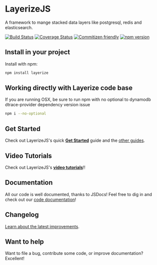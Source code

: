 # LayerizeJS

A framework to mange stacked data layers like postgresql, redis and elasticsearch.

[![Build Status](https://travis-ci.org/LayerizeJS/layerize.svg?branch=develop)](https://travis-ci.org/LayerizeJS/layerize)
[![Coverage Status](https://coveralls.io/repos/github/LayerizeJS/layerize/badge.svg?branch=master)](https://coveralls.io/github/LayerizeJS/layerize?branch=master)
[![Commitizen friendly](https://img.shields.io/badge/commitizen-friendly-brightgreen.svg)](http://commitizen.github.io/cz-cli/)
[![npm version](https://badge.fury.io/js/layerize.svg)](https://badge.fury.io/js/layerize)
</div>

## Install in your project

Install with npm:

```bash
npm install layerize
```

## Working directly with Layerize code base

If you are running OSX, be sure to run npm with no optional to dynamodb dtrace-provider dependency version issue

```bash
npm i --no-optional
```

## Get Started

Check out LayerizeJS's quick [**Get Started**][getting_started] guide and the [other guides][guides].

## Video Tutorials

Check out LayerizeJS's [**video tutorials**][getting_started]!!

## Documentation

All our code is well documented, thanks to JSDocs! Feel free to dig in and check out our [code documentation][documentation]!

## Changelog

[Learn about the latest improvements][changelog].

## Want to help

Want to file a bug, contribute some code, or improve documentation? Excellent!

[changelog]: https://github.com/LayerizeJS/layerize/blob/master/CHANGELOG.md
[getting_started]: https://layerize.js.org/get-started/
[video_tutorials]: https://layerize.js.org/tutorials/
[guides]: https://layerize.js.org/guides/
[documentation]: https://layerizejs.github.io/layerize/
